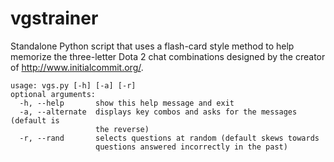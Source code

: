 vgstrainer
==========

Standalone Python script that uses a flash-card style method to help memorize the three-letter Dota 2 chat combinations designed by the creator of http://www.initialcommit.org/.

    usage: vgs.py [-h] [-a] [-r]
    optional arguments:
      -h, --help       show this help message and exit
      -a, --alternate  displays key combos and asks for the messages (default is
                       the reverse)
      -r, --rand       selects questions at random (default skews towards
                       questions answered incorrectly in the past)